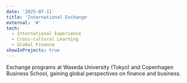 ```yaml
---
date: '2025-07-11'
title: 'International Exchange'
external: '#'
tech:
  - International Experience
  - Cross-cultural Learning
  - Global Finance
showInProjects: true
---
```


Exchange programs at Waseda University (Tokyo) and Copenhagen Business School, gaining global perspectives on finance and business.